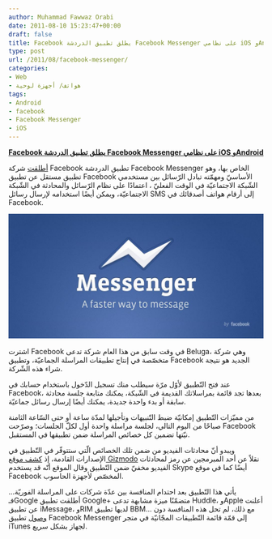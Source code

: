 ```yaml
---
author: Muhammad Fawwaz Orabi
date: 2011-08-10 15:23:47+00:00
draft: false
title: Facebook يطلق تطبيق الدردشة Facebook Messenger على نظامي iOS وAndroid
type: post
url: /2011/08/facebook-messenger/
categories:
- Web
- هواتف/ أجهزة لوحية
tags:
- Android
- facebook
- Facebook Messenger
- iOS
---
```


[**Facebook يطلق تطبيق الدردشة Facebook Messenger على نظامي iOS وAndroid**](https://www.it-scoop.com/2011/08/facebook-messenger/)


[أطلقت](http://mashable.com/2011/08/09/facebook-messenger/) شركة Facebook تطبيق الدردشة Facebook Messenger الخاص بها، وهو تطبيق مستقل عن تطبيق Facebook الأساسيّ ومهمّته تبادل الرّسائل بين مستخدمي الشّبكة الاجتماعيّة في الوقت الفعليّ ، اعتمادًا على نظام الرّسائل والمحادثة في الشّبكة الاجتماعيّة، ويمكن أيضًا استخدامه لإرسال رسائل SMS إلى أرقام هواتف أصدقائك في Facebook.

[![](Facebook-Messenger.jpg)
](https://www.it-scoop.com/2011/08/facebook-messenger/)

اشترت Facebook في وقت سابق من هذا العام شركة تدعى Beluga، وهي شركة متخصّصة في إنتاج تطبيقات المراسلة الجماعيّة، وتطبيق Facebook الجديد هو نتيجة شراء هذه الشّركة.

عند فتح التّطبيق لأوّل مرّة سيطلب منك تسجيل الدّخول باستخدام حسابك في Facebook، بعدها تجد قائمة بمراسلاتك القديمة في الشّبكة، يمكنك متابعة جلسة محادثة سابقة أو بدء واحدة جديدة، يمكنك أيضًا إرسال رسائل جماعيّة.

من مميّزات التّطبيق إمكانيّة ضبط التّنبيهات وتأجيلها لمدّة ساعة أو حتى السّاعة الثامنة صباحًا من اليوم التالي، لجلسة مراسلة واحدة أول لكلّ الجلسات؛ وصرّحت Facebook نيّتها تضمين كل خصائص المراسلة ضمن تطبيقها في المستقبل.

ويبدو أنّ محادثات الفيديو من ضمن تلك الخصائص الّتي ستتوفّر في التّطبيق في الإصدارات القادمة، إذ [كشف موقع Gizmodo](http://gizmodo.com/5829436/facebooks-hiding-video+chat-in-its-messenger-app) نقلاً عن أحد المبرمجين عن رمز لمحادثات الفيديو مخفيّ ضمن التّطبيق وقال الموقع أنّه قد يستخدم Skype أيضًا كما في موقع Facebook المخصّص لأجهزة الحاسوب.

يأتي هذا التّطبيق بعد احتدام المنافسة بين عدّة شركات على المراسلة الفوريّة... فـGoogle أطلقت تطبيق Google+ متضمّنًا ميزة مشابهة تدعى Huddle، وApple أعلنت عن تطبيق iMessage، وRIM لديها تطبيق BBM... مع ذلك، لم تحل هذه المنافسة دون [وصول](http://mashable.com/2011/08/10/facebook-messenger-app/) تطبيق Facebook Messenger إلى قمّة قائمة التّطبيقات المجّانيّة في متجر iTunes لجهاز بشكل سريع.


